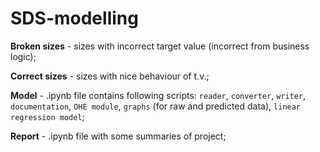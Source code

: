 # SDS-modelling
**Broken sizes** - sizes with incorrect target value (incorrect from business logic);

**Correct sizes** - sizes with nice behaviour of t.v.;

**Model** - .ipynb file contains following scripts: `reader`, `converter`, `writer`, `documentation`, `OHE module`, `graphs` (for raw and predicted data), `linear regression model`;

**Report** - .ipynb file with some summaries of project;
